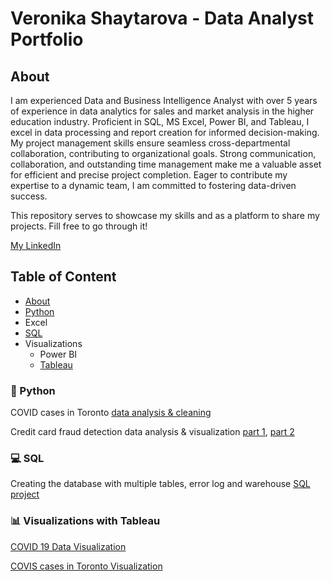 # Veronika Shaytarova - Data Analyst Portfolio
## About

I am experienced Data and Business Intelligence Analyst with over 5 years of experience in data analytics for sales and market analysis in the higher education industry.
Proficient in SQL, MS Excel, Power BI, and Tableau, I excel in data processing and report creation for informed decision-making. My project management skills ensure seamless cross-departmental collaboration, contributing to organizational goals. Strong communication, collaboration, and outstanding time management make me a valuable asset for efficient and precise project completion. Eager to contribute my expertise to a dynamic team, I am committed to fostering data-driven success.

This repository serves to showcase my skills and as a platform to share my projects. Fill free to go through it!

[My LinkedIn](https://www.linkedin.com/in/vshaytarova/)

## Table of Content
- [About](https://github.com/vshaytarova/analystprojects/tree/main?tab=readme-ov-file#about)
- [Python](https://github.com/vshaytarova/analystprojects/tree/main?tab=readme-ov-file#python)
- Excel
- [SQL](https://github.com/vshaytarova/analystprojects?tab=readme-ov-file#computer-sql)
- Visualizations
  - Power BI
  - [Tableau](https://github.com/vshaytarova/analystprojects/blob/main/README.md#visualizations-with-tableau)


### :snake: Python
COVID cases in Toronto [data analysis & cleaning](https://github.com/vshaytarova/analystprojects/blob/main/Python/COVID_cases_in_Toronto_analysis.ipynb)

Credit card fraud detection data analysis & visualization [part 1](https://github.com/vshaytarova/analystprojects/blob/main/Python/Fraud_Detection_Part_1.ipynb), [part 2](https://github.com/vshaytarova/analystprojects/blob/main/Python/Fraud_Detection_Part_2.ipynb)

### :computer: SQL
Creating the database with multiple tables, error log and warehouse [SQL project](SQL/SQL_Query_Data_Error_Log_Warehouse.sql)

### :bar_chart: Visualizations with Tableau
[COVID 19 Data Visualization](https://public.tableau.com/views/COVID_Story_17068128268750/Story1?:language=en-US&publish=yes&:display_count=n&:origin=viz_share_link)

[COVIS cases in Toronto Visualization](https://public.tableau.com/views/COVID_cases_Toronto/Dashboard1?:language=en-US&publish=yes&:display_count=n&:origin=viz_share_link)
